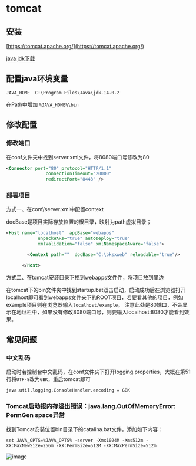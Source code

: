 # tomcat

## 安装

[https://tomcat.apache.org/](https://tomcat.apache.org/)

[java jdk下载](https://www.oracle.com/java/technologies/javase-downloads.html)

## 配置java环境变量
```
JAVA_HOME  C:\Program Files\Java\jdk-14.0.2
```
在Path中增加  `%JAVA_HOME%\bin`

## 修改配置
### 修改端口
在conf文件夹中找到server.xml文件，将8080端口号修改为80
```xml
<Connector port="80" protocol="HTTP/1.1" 
               connectionTimeout="20000" 
               redirectPort="8443" />
```

### 部署项目
方式一、在conf/server.xml中配置context

docBase是项目实际存放位置的根目录，映射为path虚拟目录；
```xml
<Host name="localhost"  appBase="webapps"
            unpackWARs="true" autoDeploy="true"
            xmlValidation="false" xmlNamespaceAware="false">

		<Context path=""  docBase="C:\bksxweb" reloadable="true"/>

      </Host>
```
方式二、在tomcat安装目录下找到webapps文件件，将项目放到里边


在tomcat下的bin文件夹中找到startup.bat双击启动，启动成功后在浏览器打开localhost即可看到webapps文件夹下的ROOT项目，若要看其他的项目，例如example项目则在浏览器输入`localhost/example`。
注意此处是80端口，不会显示在地址栏中，如果没有修改8080端口号，则要输入localhost:8080才能看到效果。

## 常见问题
### 中文乱码
启动时若控制台中文乱码，在conf文件夹下打开logging.properties，大概在第51行将`UTF-8`改为`GBK`，重启tomcat即可
```
java.util.logging.ConsoleHandler.encoding = GBK
```

### Tomcat启动报内存溢出错误：java.lang.OutOfMemoryError: PermGen space异常
找到Tomcat安装位置bin目录下的catalina.bat文件，添加如下内容：
```
set JAVA_OPTS=%JAVA_OPTS% -server -Xmx1024M -Xms512m -XX:MaxNewSize=256m -XX:PermSize=512M -XX:MaxPermSize=512m
```
![image](/blog/img/be/tomcat.png)